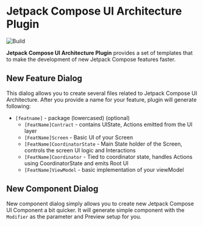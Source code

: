 # Jetpack Compose UI Architecture Plugin

![Build](https://github.com/levinzonr/jetpack-compose-ui-arch-plugin/workflows/Build/badge.svg)

<!-- Plugin description -->
**Jetpack Compose UI Architecture Plugin** provides a set of templates that to make the development of new Jetpack Compose features faster.

## New Feature Dialog
This dialog allows you to create several files related to Jetpack Compose UI Architecture. After you provide a name for your feature, plugin will generate following:
- `[featname]` - package (lowercased) (optional)
  - `[FeatName]Contract` - contains UIState, Actions emitted from the UI layer
  - `[FeatName]Screen` - Basic UI of your Screen
  - `[FeatName]CoordinatorState` - Main State holder of the Screen, controls the screen UI logic and Interactions
  - `[FeatName]Coordinator` - Tied to coordinator state, handles Actions using CoordinatorState and emits Root UI
  - `[FeatName]ViewModel` - basic implementation of your viewModel

## New Component Dialog
New component dialog simply allows you to create new Jetpack Compose UI Component a bit quicker. It will generate simple component with the `Modifier` as the parameter and Preview setup for you.
<!-- Plugin description end -->
